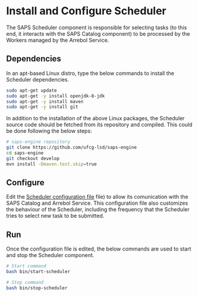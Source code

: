 # Install and Configure Scheduler

The SAPS Scheduler component is responsible for selecting tasks (to this end, it interacts with the SAPS Catalog component) to be processed by the Workers managed by the Arrebol Service.
  
## Dependencies

In an apt-based Linux distro, type the below commands to install the Scheduler dependencies.

```bash
sudo apt-get update
sudo apt-get -y install openjdk-8-jdk
sudo apt-get -y install maven
sudo apt-get -y install git
```

In addition to the installation of the above Linux packages, the Scheduler source code should be fetched from its repository and compiled. This could be done following the below steps:

```bash
# saps-engine repository
git clone https://github.com/ufcg-lsd/saps-engine
cd saps-engine
git checkout develop
mvn install -Dmaven.test.skip=true
```

## Configure

Edit the [Scheduler configuration file](/config/scheduler.conf) file) to allow its comunication with the SAPS Catalog and Arrebol Service. This configuration file also customizes the behaviour of the Scheduler, including the frequency that the Scheduler tries to select new task to be submitted.

## Run

Once the configuration file is edited, the below commands are used to start and stop the Scheduler component.

```bash
# Start command
bash bin/start-scheduler
```

```bash
# Stop command
bash bin/stop-scheduler
```
